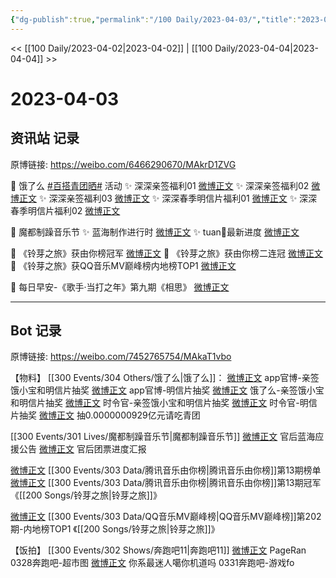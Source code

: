 ```yaml
---
{"dg-publish":true,"permalink":"/100 Daily/2023-04-03/","title":"2023-04-03","created":"2023-04-03T09:57:42.130+08:00","updated":"2023-04-11T14:46:31.860+08:00"}
---
```



<< [[100 Daily/2023-04-02\|2023-04-02]] | [[100 Daily/2023-04-04\|2023-04-04]] >>

# 2023-04-03

## 资讯站 记录

原博链接: https://weibo.com/6466290670/MAkrD1ZVG

💫 饿了么 [#百搭青团晒#](https://s.weibo.com/weibo?q=%23%E7%99%BE%E6%90%AD%E9%9D%92%E5%9B%A2%E6%99%92%23) 活动
✨ 深深亲签福利01 [微博正文](https://weibo.com/6466290670/4886391488252614)
✨ 深深亲签福利02 [微博正文](https://weibo.com/6466290670/4886390837348316)
✨ 深深亲签福利03 [微博正文](https://weibo.com/6466290670/4886381291637456)
✨ 深深春季明信片福利01 [微博正文](https://weibo.com/6466290670/4886468491216826)
✨ 深深春季明信片福利02 [微博正文](https://weibo.com/6466290670/4886468264198389)

💫 魔都制躁音乐节
✨ 蓝海制作进行时 [微博正文](https://weibo.com/6466290670/4886416134507015)
✨ tuan🎫最新进度 [微博正文](https://weibo.com/6466290670/4886526296852312)

💫 《铃芽之旅》获由你榜冠军 [微博正文](https://weibo.com/6466290670/4886447636616826)
💫 《铃芽之旅》获由你榜二连冠 [微博正文](https://weibo.com/6466290670/4886437155312769)
💫 《铃芽之旅》获QQ音乐MV巅峰榜内地榜TOP1 [微博正文](https://weibo.com/6466290670/4886436341877539)

💫 每日早安-《歌手·当打之年》第九期《相思》 [微博正文](https://weibo.com/6466290670/4886345166881410)

---
## Bot 记录

原博链接: https://weibo.com/7452765754/MAkaT1vbo

【物料】
[[300 Events/304 Others/饿了么\|饿了么]]：
[微博正文](http://weibo.com/5117812753/MAeLZiOx4) app官博-亲签饿小宝和明信片抽奖
[微博正文](http://weibo.com/5117812753/MAhcb9lsQ) app官博-明信片抽奖
[微博正文](https://weibo.com/1282440983/4886387843925177) 饿了么-亲签饿小宝和明信片抽奖
[微博正文](https://weibo.com/7756461320/4886379840933968) 时令官-亲签饿小宝和明信片抽奖
[微博正文](https://weibo.com/7756461320/4886467417474958) 时令官-明信片抽奖
[微博正文](http://weibo.com/5117812753/MAgaQEk5I) 抽0.0000000929亿元请吃青团

[[300 Events/301 Lives/魔都制躁音乐节\|魔都制躁音乐节]]
[微博正文](http://weibo.com/5248300719/MAg1btmGi) 官后蓝海应援公告
[微博正文](https://weibo.com/5248300719/MAiPLAa41) 官后团票进度汇报

[微博正文](http://weibo.com/6733257358/MAg78vjVy) [[300 Events/303 Data/腾讯音乐由你榜\|腾讯音乐由你榜]]第13期榜单
[微博正文](http://weibo.com/6733257358/MAgPX18zt) [[300 Events/303 Data/腾讯音乐由你榜\|腾讯音乐由你榜]]第13期冠军《[[200 Songs/铃芽之旅\|铃芽之旅]]》

[微博正文](http://weibo.com/2169129705/MAg7ciyPN) [[300 Events/303 Data/QQ音乐MV巅峰榜\|QQ音乐MV巅峰榜]]第202期-内地榜TOP1 《[[200 Songs/铃芽之旅\|铃芽之旅]]》

【饭拍】
[[300 Events/302 Shows/奔跑吧11\|奔跑吧11]]
[微博正文](http://weibo.com/7633014126/MAiikr05F) PageRan 0328奔跑吧-超市图
[微博正文](https://weibo.com/7724525486/MAj6F9JOl) 你系最迷人噶你机道吗 0331奔跑吧-游戏fo
